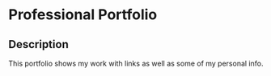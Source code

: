 # Professional Portfolio

## Description
This portfolio shows my work with links as well as some of my personal info.

